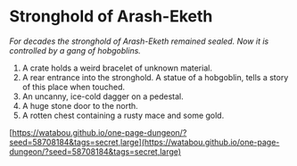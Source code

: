 # Stronghold of Arash-Eketh

_For decades the stronghold of Arash-Eketh remained sealed. Now it is controlled by a gang of hobgoblins._

1. A crate holds a weird bracelet of unknown material.
2. A rear entrance into the stronghold. A statue of a hobgoblin, tells a story of this place when touched.
3. An uncanny, ice-cold dagger on a pedestal.
4. A huge stone door to the north.
5. A rotten chest containing a rusty mace and some gold.

[https://watabou.github.io/one-page-dungeon/?seed=58708184&tags=secret,large](https://watabou.github.io/one-page-dungeon/?seed=58708184&tags=secret,large)
